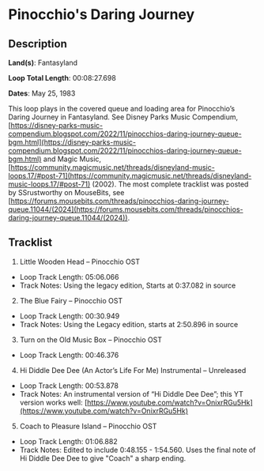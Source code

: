 # Pinocchio's Daring Journey

## Description

**Land(s)**: Fantasyland

**Loop Total Length**: 00:08:27.698

**Dates**: May 25, 1983

This loop plays in the covered queue and loading area for Pinocchio’s Daring Journey in Fantasyland. See Disney Parks Music Compendium, [https://disney-parks-music-compendium.blogspot.com/2022/11/pinocchios-daring-journey-queue-bgm.html](https://disney-parks-music-compendium.blogspot.com/2022/11/pinocchios-daring-journey-queue-bgm.html) and Magic Music, [https://community.magicmusic.net/threads/disneyland-music-loops.17/#post-71](https://community.magicmusic.net/threads/disneyland-music-loops.17/#post-71) (2002). The most complete tracklist was posted by SSrustworthy on MouseBits, see [https://forums.mousebits.com/threads/pinocchios-daring-journey-queue.11044/(2024](https://forums.mousebits.com/threads/pinocchios-daring-journey-queue.11044/(2024)).

## Tracklist

1. Little Wooden Head – Pinocchio OST
- Loop Track Length: 05:06.066
- Track Notes: Using the legacy edition, Starts at 0:37.082 in source

2. The Blue Fairy – Pinocchio OST
- Loop Track Length: 00:30.949
- Track Notes: Using the Legacy edition, starts at 2:50.896 in source

3. Turn on the Old Music Box – Pinocchio OST
- Loop Track Length: 00:46.376

4. Hi Diddle Dee Dee (An Actor’s Life For Me) Instrumental – Unreleased
- Loop Track Length: 00:53.878
- Track Notes: An instrumental version of “Hi Diddle Dee Dee”; this YT version works well: [https://www.youtube.com/watch?v=OnixrRGu5Hk](https://www.youtube.com/watch?v=OnixrRGu5Hk)

5. Coach to Pleasure Island – Pinocchio OST
- Loop Track Length: 01:06.882
- Track Notes: Edited to include 0:48.155 - 1:54.560. Uses the final note of Hi Diddle Dee Dee to give "Coach" a sharp ending.
